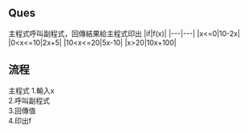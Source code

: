 Ques  
----
主程式呼叫副程式，回傳結果給主程式印出
|if|f(x)|
|---|---|
|x<=0|10-2x|
|0<x<=10|2x+5|
|10<x<=20|5x-10|
|x>20|10x+100|

流程  
----
主程式
 1.輸入x  
 2.呼叫副程式  
 3.回傳值  
 4.印出f  
